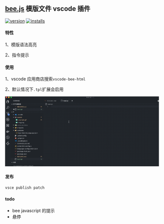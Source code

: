 ## [bee.js](https://github.com/CFETeam/bee.js/) 模版文件 vscode 插件

[![version](https://vsmarketplacebadge.apphb.com/version/flytam.bee-html.svg)](http://vsmarketplacebadge.apphb.com/version/flytam.bee-html.svg)
[![installs](https://vsmarketplacebadge.apphb.com/installs/flytam.bee-html.svg)](http://vsmarketplacebadge.apphb.com/installs/flytam.bee-html.svg)

#### 特性

1、模版语法高亮

2、指令提示

#### 使用

1、vscode 应用商店搜索`vscode-bee-html`

2、默认情况下`.tpl`扩展会启用

![](assets/example.gif)

#### 发布

```bash
vsce publish patch
```

#### todo

-   bee javascript 的提示
-   悬停
